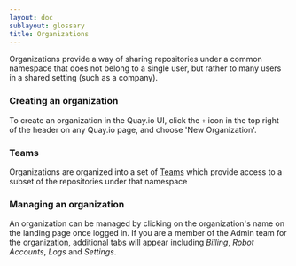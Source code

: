 ```yaml
---
layout: doc
sublayout: glossary
title: Organizations
---
```

Organizations provide a way of sharing repositories under a common namespace that does not belong to a single user, but rather to many users in a shared setting (such as a company).

### Creating an organization

To create an organization in the Quay.io UI, click the `+` icon in the top right of the header on any Quay.io page, and choose 'New Organization'.

### Teams

Organizations are organized into a set of [Teams](/glossary/teams.html) which provide access to a subset of the repositories under that namespace

### Managing an organization

An organization can be managed by clicking on the organization's name on the landing page once logged in. If you are a member of the Admin team for the organization, additional tabs will appear including _Billing_, _Robot Accounts_, _Logs_ and _Settings_.
